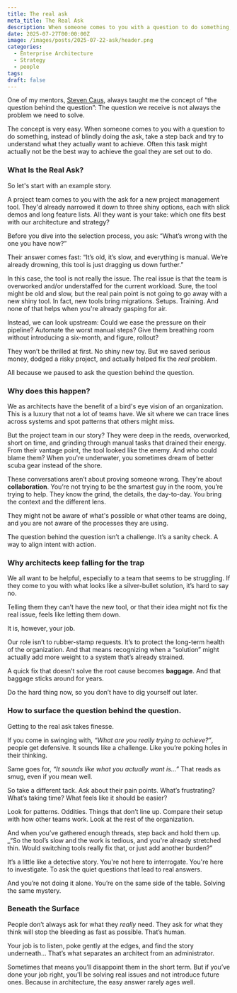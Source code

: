 ```yaml
---
title: The real ask
meta_title: The Real Ask
description: When someone comes to you with a question to do something, instead of blindly doing the ask, take a step back and try to understand what they actually want to achieve. Often this task might actually not be the best way to achieve the goal they are set out to do.
date: 2025-07-27T00:00:00Z
image: /images/posts/2025-07-22-ask/header.png
categories:
  - Enterprise Architecture
  - Strategy
  - people
tags:
draft: false
---
```


One of my mentors, [Steven Caus](https://www.linkedin.com/in/stevencaus/), always taught me the concept of “the question behind the question”: The question we receive is not always the problem we need to solve.

The concept is very easy. When someone comes to you with a question to do something, instead of blindly doing the ask, take a step back and try to understand what they actually want to achieve. Often this task might actually not be the best way to achieve the goal they are set out to do.

### What Is the Real Ask?

So let's start with an example story.

A project team comes to you with the ask for a new project management tool. They'd already narrowed it down to three shiny options, each with slick demos and long feature lists. All they want is your take: which one fits best with our architecture and strategy?

Before you dive into the selection process, you ask: “What’s wrong with the one you have now?”

Their answer comes fast: “It’s old, it’s slow, and everything is manual. We’re already drowning, this tool is just dragging us down further.”

In this case, the tool is not really the issue. The real issue is that the team is overworked and/or understaffed for the current workload. Sure, the tool might be old and slow, but the real pain point is not going to go away with a new shiny tool. In fact, new tools bring migrations. Setups. Training. And none of that helps when you're already gasping for air.

Instead, we can look upstream: Could we ease the pressure on their pipeline? Automate the worst manual steps? Give them breathing room without introducing a six-month, and figure, rollout?

They won’t be thrilled at first. No shiny new toy. But we saved serious money, dodged a risky project, and actually helped fix the _real_ problem.

All because we paused to ask the question behind the question.

### Why does this happen?

We as architects have the benefit of a bird's eye vision of an organization. This is a luxury that not a lot of teams have. We sit where we can trace lines across systems and spot patterns that others might miss.

But the project team in our story? They were deep in the reeds, overworked, short on time, and grinding through manual tasks that drained their energy. From their vantage point, the tool looked like the enemy. And who could blame them? When you're underwater, you sometimes dream of better scuba gear instead of the shore.

These conversations aren’t about proving someone wrong. They're about **collaboration**. You’re not trying to be the smartest guy in the room, you’re trying to help. They know the grind, the details, the day-to-day. You bring the context and the different lens.

They might not be aware of what's possible or what other teams are doing, and you are not aware of the processes they are using.

The question behind the question isn’t a challenge. It’s a sanity check. A way to align intent with action.

### Why architects keep falling for the trap

We all want to be helpful, especially to a team that seems to be struggling. If they come to you with what looks like a silver-bullet solution, it’s hard to say no.

Telling them they can’t have the new tool, or that their idea might not fix the real issue, feels like letting them down.

It is, however, your job. 

Our role isn’t to rubber-stamp requests. It’s to protect the long-term health of the organization. And that means recognizing when a “solution” might actually add more weight to a system that’s already strained.

A quick fix that doesn’t solve the root cause becomes **baggage**. And that baggage sticks around for years.

Do the hard thing now, so you don’t have to dig yourself out later.

### How to surface the question behind the question.

Getting to the real ask takes finesse.

If you come in swinging with, _“What are you really trying to achieve?”_, people get defensive. It sounds like a challenge. Like you’re poking holes in their thinking.

Same goes for, _“It sounds like what you actually want is…”_ That reads as smug, even if you mean well.

So take a different tack. Ask about their pain points. What’s frustrating? What’s taking time? What feels like it should be easier?

Look for patterns. Oddities. Things that don’t line up. Compare their setup with how other teams work. Look at the rest of the organization.

And when you’ve gathered enough threads, step back and hold them up. \_“So the tool’s slow and the work is tedious, and you're already stretched thin. Would switching tools really fix that, or just add another burden?”

It’s a little like a detective story. You're not here to interrogate. You're here to investigate. To ask the quiet questions that lead to real answers.

And you’re not doing it alone. You’re on the same side of the table. Solving the same mystery.

### Beneath the Surface

People don’t always ask for what they _really_ need. They ask for what they think will stop the bleeding as fast as possible. That’s human.

Your job is to listen, poke gently at the edges, and find the story underneath… That’s what separates an architect from an administrator.

Sometimes that means you’ll disappoint them in the short term. But if you’ve done your job right, you'll be solving real issues and not introduce future ones. Because in architecture, the easy answer rarely ages well.
